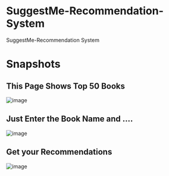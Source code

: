# SuggestMe-Recommendation-System
SuggestMe-Recommendation System
# Snapshots
## This Page Shows Top 50 Books
![image](https://user-images.githubusercontent.com/44989568/174392659-30df1880-8da4-4a7c-aa42-d951544b7766.png)
## Just Enter the Book Name and ....
![image](https://user-images.githubusercontent.com/44989568/174392911-897640d8-6fc2-453b-b481-610779149b63.png)
## Get your Recommendations
![image](https://user-images.githubusercontent.com/44989568/174392985-6673d103-2273-4f49-9e19-a4eb1da74239.png)


